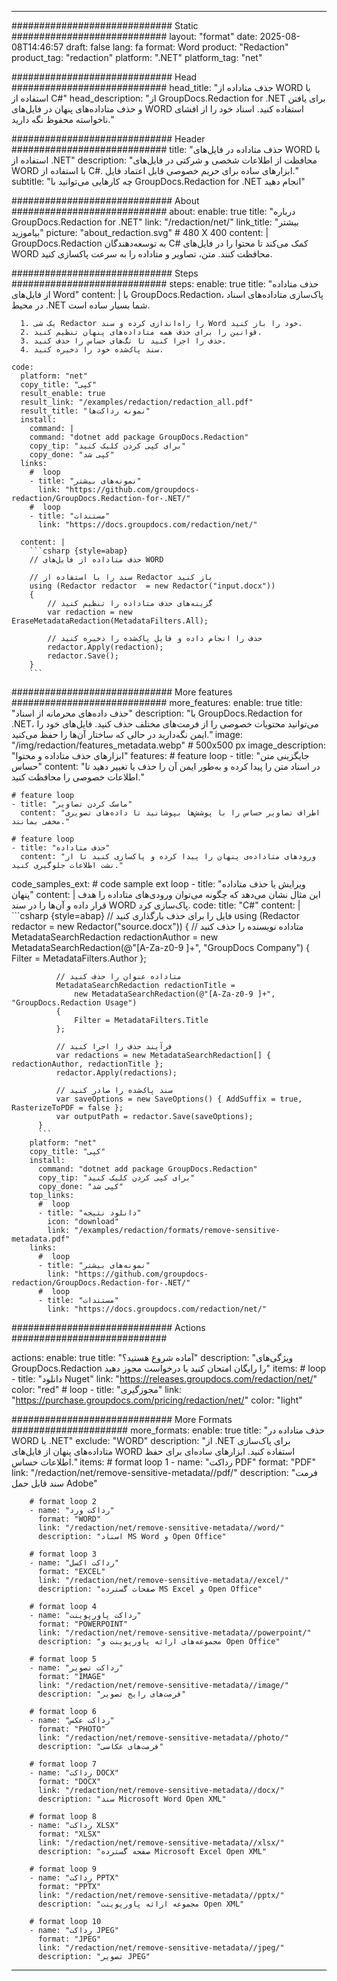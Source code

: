 
---
############################# Static ############################
layout: "format"
date:  2025-08-08T14:46:57
draft: false
lang: fa
format: Word
product: "Redaction"
product_tag: "redaction"
platform: ".NET"
platform_tag: "net"

############################# Head ############################
head_title: "حذف متاداده از WORD با استفاده از C#"
head_description: "از GroupDocs.Redaction for .NET برای یافتن و حذف متاداده‌های پنهان در فایل‌های WORD استفاده کنید. اسناد خود را از افشای ناخواسته محفوظ نگه دارید."

############################# Header ############################
title: "حذف متاداده در فایل‌های WORD با استفاده از .NET" 
description: "محافظت از اطلاعات شخصی و شرکتی در فایل‌های WORD با استفاده از C#. ابزارهای ساده برای حریم خصوصی قابل اعتماد فایل."
subtitle: "چه کارهایی می‌توانید با GroupDocs.Redaction for .NET انجام دهید" 

############################# About ############################
about:
    enable: true
    title: "درباره GroupDocs.Redaction for .NET"
    link: "/redaction/net/"
    link_title: "بیشتر بیاموزید"
    picture: "about_redaction.svg" # 480 X 400
    content: |
       GroupDocs.Redaction به توسعه‌دهندگان C# کمک می‌کند تا محتوا را در فایل‌های WORD محافظت کنند. متن، تصاویر و متاداده را به سرعت پاکسازی کنید.

############################# Steps ############################
steps:
    enable: true
    title: "حذف متاداده از فایل‌های Word"
    content: |
      با GroupDocs.Redaction، پاک‌سازی متاداده‌های اسناد در محیط .NET شما بسیار ساده است.
      
      1. یک شی Redactor را راه‌اندازی کرده و سند Word خود را باز کنید.
      2. قوانین را برای حذف همه متاداده‌های پنهان تنظیم کنید.
      3. حذف را اجرا کنید تا تگ‌های حساس را حذف کنید.
      4. سند پاک‌شده خود را ذخیره کنید.
   
    code:
      platform: "net"
      copy_title: "کپی"
      result_enable: true
      result_link: "/examples/redaction/redaction_all.pdf"
      result_title: "نمونه رداکت‌ها"
      install:
        command: |
        command: "dotnet add package GroupDocs.Redaction"
        copy_tip: "برای کپی کردن کلیک کنید"
        copy_done: "کپی شد"
      links:
        #  loop
        - title: "نمونه‌های بیشتر"
          link: "https://github.com/groupdocs-redaction/GroupDocs.Redaction-for-.NET/"
        #  loop
        - title: "مستندات"
          link: "https://docs.groupdocs.com/redaction/net/"
          
      content: |
        ```csharp {style=abap}
        // حذف متاداده از فایل‌های WORD

        // سند را با استفاده از Redactor باز کنید
        using (Redactor redactor  = new Redactor("input.docx"))
        {
            // گزینه‌های حذف متاداده را تنظیم کنید
            var redaction = new EraseMetadataRedaction(MetadataFilters.All);
            
            // حذف را انجام داده و فایل پاک‌شده را ذخیره کنید
            redactor.Apply(redaction);
            redactor.Save();
        }
        ```            


############################# More features ############################
more_features:
  enable: true
  title: "حذف داده‌های محرمانه از اسناد"
  description: "با GroupDocs.Redaction for .NET، می‌توانید محتویات خصوصی را از فرمت‌های مختلف حذف کنید. فایل‌های خود را ایمن نگه‌دارید در حالی که ساختار آن‌ها را حفظ می‌کنید."
  image: "/img/redaction/features_metadata.webp" # 500x500 px
  image_description: "ابزارهای حذف متاداده و محتوا"
  features:
    # feature loop
    - title: "جایگزینی متن حساس"
      content: "در اسناد متن را پیدا کرده و به‌طور ایمن آن را حذف یا تغییر دهید تا اطلاعات خصوصی را محافظت کنید."

    # feature loop
    - title: "ماسک کردن تصاویر"
      content: "اطراف تصاویر حساس را با پوشش‌ها بپوشانید تا داده‌های تصویری مخفی بمانند."

    # feature loop
    - title: "حذف متاداده"
      content: "ورودهای متاداده‌ی پنهان را پیدا کرده و پاکسازی کنید تا از نشت اطلاعات جلوگیری کنید."
      
  code_samples_ext:
    # code sample ext loop
    - title: "ویرایش یا حذف متاداده پنهان"
      content: |
        این مثال نشان می‌دهد که چگونه می‌توان ورودی‌های متاداده را هدف قرار داده و آن‌ها را در سند WORD پاک‌سازی کرد.
      code:
        title: "C#"
        content: |
          ```csharp {style=abap}
          //  فایل را برای حذف بارگذاری کنید
          using (Redactor redactor  = new Redactor("source.docx"))
          {
              // متاداده نویسنده را حذف کنید
              MetadataSearchRedaction redactionAuthor = 
                  new MetadataSearchRedaction(@"[A-Za-z0-9 ]+", "GroupDocs Company")
              {
                  Filter = MetadataFilters.Author
              };

              // متاداده عنوان را حذف کنید
              MetadataSearchRedaction redactionTitle = 
                  new MetadataSearchRedaction(@"[A-Za-z0-9 ]+", "GroupDocs.Redaction Usage")
              {
                  Filter = MetadataFilters.Title
              };

              // فرآیند حذف را اجرا کنید
              var redactions = new MetadataSearchRedaction[] { redactionAuthor, redactionTitle };
              redactor.Apply(redactions);

              // سند پاک‌شده را صادر کنید
              var saveOptions = new SaveOptions() { AddSuffix = true, RasterizeToPDF = false };
              var outputPath = redactor.Save(saveOptions);
          }
          ```
        platform: "net"
        copy_title: "کپی"
        install:
          command: "dotnet add package GroupDocs.Redaction"
          copy_tip: "برای کپی کردن کلیک کنید"
          copy_done: "کپی شد"
        top_links:
          #  loop
          - title: "دانلود نتیجه"
            icon: "download"
            link: "/examples/redaction/formats/remove-sensitive-metadata.pdf"
        links:
          #  loop
          - title: "نمونه‌های بیشتر"
            link: "https://github.com/groupdocs-redaction/GroupDocs.Redaction-for-.NET/"
          #  loop
          - title: "مستندات"
            link: "https://docs.groupdocs.com/redaction/net/"


############################# Actions ############################

actions:
  enable: true
  title: "آماده شروع هستید؟"
  description: "ویژگی‌های GroupDocs.Redaction را رایگان امتحان کنید یا درخواست مجوز دهید"
  items:
    #  loop
    - title: "دانلود Nuget"
      link: "https://releases.groupdocs.com/redaction/net/"
      color: "red"
        #  loop
    - title: "مجوزگیری"
      link: "https://purchase.groupdocs.com/pricing/redaction/net/"
      color: "light"


############################# More Formats #####################
more_formats:
    enable: true
    title: "حذف متاداده در WORD با .NET"
    exclude: "WORD"
    description: "از .NET برای پاک‌سازی متاداده‌های پنهان از فایل‌های WORD استفاده کنید. ابزارهای ساده‌ای برای حفظ اطلاعات حساس."
    items: 
        # format loop 1
        - name: "رداکت PDF"
          format: "PDF"
          link: "/redaction/net/remove-sensitive-metadata//pdf/"
          description: "فرمت سند قابل حمل Adobe"

        # format loop 2
        - name: "رداکت ورد"
          format: "WORD"
          link: "/redaction/net/remove-sensitive-metadata//word/"
          description: "اسناد MS Word و Open Office"
          
        # format loop 3
        - name: "رداکت اکسل"
          format: "EXCEL"
          link: "/redaction/net/remove-sensitive-metadata//excel/"
          description: "صفحات گسترده MS Excel و Open Office"

        # format loop 4
        - name: "رداکت پاورپوینت"
          format: "POWERPOINT"
          link: "/redaction/net/remove-sensitive-metadata//powerpoint/"
          description: "مجموعه‌های ارائه پاورپوینت و Open Office"

        # format loop 5
        - name: "رداکت تصویر"
          format: "IMAGE"
          link: "/redaction/net/remove-sensitive-metadata//image/"
          description: "فرمت‌های رایج تصویر"

        # format loop 6
        - name: "رداکت عکس"
          format: "PHOTO"
          link: "/redaction/net/remove-sensitive-metadata//photo/"
          description: "فرمت‌های عکاسی"

        # format loop 7
        - name: "رداکت DOCX"
          format: "DOCX"
          link: "/redaction/net/remove-sensitive-metadata//docx/"
          description: "سند Microsoft Word Open XML"
          
        # format loop 8
        - name: "رداکت XLSX"
          format: "XLSX"
          link: "/redaction/net/remove-sensitive-metadata//xlsx/"
          description: "صفحه گسترده Microsoft Excel Open XML"
          
        # format loop 9
        - name: "رداکت PPTX"
          format: "PPTX"
          link: "/redaction/net/remove-sensitive-metadata//pptx/"
          description: "مجموعه ارائه پاورپوینت Open XML"

        # format loop 10
        - name: "رداکت JPEG"
          format: "JPEG"
          link: "/redaction/net/remove-sensitive-metadata//jpeg/"
          description: "تصویر JPEG"


---
